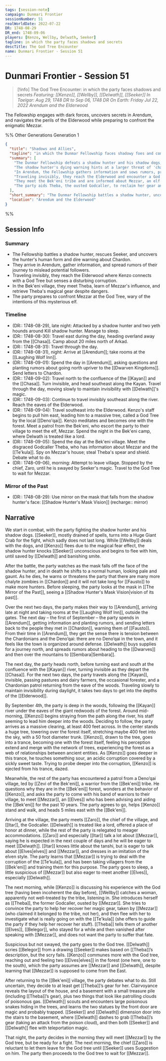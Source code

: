```yaml
---
tags: [session-note]
campaign: Dunmari Frontier
sessionNumber: 51
realWorldDate: 2022-07-22
DR: 1748-08-29
DR_end: 1748-09-06
players: [Kenzo, Wellby, Delwath, Seeker]
tagline: in which the party faces shadows and secrets
descTitle: The God Tree Encounter
name: Dunmari Frontier - Session 51
---
```

# Dunmari Frontier - Session 51

>[!info] The God Tree Encounter: in which the party faces shadows and secrets
> *Featuring: [[Kenzo]], [[Wellby]], [[Delwath]], [[Seeker]]*
> *In Taelgar: Aug 29, 1748 DR to Sep 06, 1748 DR*
> *On Earth: Friday Jul 22, 2022*
> *Arendum and the Elderwood*

The Fellowship engages with dark forces, uncovers secrets in Arendum, and navigates the perils of the Elderwood while preparing to confront the enigmatic Mezzar.

%% Other Generations
Generation 1
```json
{
  "title": "Shadows and Allies",
  "tagline": "in which the Dunmar Fellowship faces shadowy foes and complex alliances",
  "summary": [
    "The Dunmar Fellowship defeats a shadow hunter and his shadow dogs, rescuing Seeker who was captured in battle.",
    "The shadow hunter's dying warning hints at a larger threat of 'chalyte zombies' in Chardon.",
    "In Arendum, the Fellowship gathers information and sows rumors, preparing to face Fausto and his creations.",
    "Traveling invisibly, they reach the Elderwood and encounter a God Tree, where Kenzo experiences a trance and perceives forest corruption.",
    "They meet the Bek'eni tribe and are informed about Mezzar, an elf aiding against the corruption, but encounter mistrust and secrets.",
    "The party aids Theba, the ousted Godcaller, to reclaim her gear and strategize to confront Mezzar by the God Tree."
  ],
  "short_summary": "The Dunmar Fellowship battles a shadow hunter, uncovers threats in Chardon, and aligns with the Bek'eni tribe against a mysterious corruption in the Elderwood.",
  "location": "Arendum and the Elderwood"
}
```
%%
## Session Info
### Summary
- The Fellowship battles a shadow hunter, rescues Seeker, and uncovers the hunter's human form and dire warning about Chardon.
- They arrive in Arendum, gather information, and spread rumors of their journey to mislead potential followers.
- Traveling invisibly, they reach the Elderwood where Kenzo connects with a God Tree but senses a disturbing corruption.
- In the Bek'eni village, they meet Theba, learn of Mezzar's influence, and retrieve Theba's magical gear despite dangers.
- The party prepares to confront Mezzar at the God Tree, wary of the intentions of this mysterious elf.

### Timeline
- (DR:: 1748-08-29), late night: Attacked by a shadow hunter and two yeth hounds around Kill shadow hunter. Manage to sleep. 
- (DR:: 1748-08-30): Travel east during the day, heading overland away from the [[Chasa]]. Camp about 20 miles north of Arkad.
- (DR:: 1748-08-31): Travel through the day.
- (DR:: 1748-08-31), night: Arrive at [[Arendum]]; take rooms at the [[Laughing Wolf Inn]].
- (DR:: 1748-09-01): Spend the day in [[Arendum]], asking questions and planting rumors about going north upriver to the [[Dwarven Kingdoms]]. Send letters to Chardon.
- (DR:: 1748-09-02): Travel north to the confluence of the [[Kayan]] and the [[Chasa]]. Turn invisible, and head southeast along the Kayan. Travel through the day, moving slowly to maintain invisibility with [[Delwath]]'s magic. 
- (DR:: 1748-09-03): Continue to travel invisibly southeast along the river. Reach the eaves of the Elderwood.
- (DR:: 1748-09-04): Travel southeast into the Elderwood. Kenzo's staff begins to pull him east, leading him to a massive tree, called a God Tree by the local [[Deno'qai]]. Kenzo meditates and becomes one with the forest. Meet a patrol from the Bek'eni, who escort the party to their village to meet the elf, Mezzar. Spend the night in the Bek'eni camp, where Delwath is treated like a lord.
- (DR:: 1748-09-05): Spend the day at the Bek'eni village. Meet the disgraced Godcaller Theba, who has information about Mezzar and the [[Te'kula]]. Spy on Mezzar's house; steal Theba's spear and shield. Debate what to do.
- (DR:: 1748-09-06), morning: Attempt to leave village. Stopped by the chief, Zaro, until he is swayed by Seeker's magic. Travel to the God Tree to wait for Mezzar. 

### Mirror of the Past
- (DR:: 1748-08-29): Use mirror on the mask that falls from the shadow hunter's face: [[Shadow Hunter's Mask Vision]] (recharge:: mirror)



## Narrative
We start in combat, with the party fighting the shadow hunter and his shadow dogs. [[Seeker]], mostly drained of spells, turns into a Huge Giant Crab for the fight, which sadly does not last long. While [[Wellby]] deals with the dogs, and [[Kenzo]] flees due to the magical fear effect, the shadow hunter knocks [[Seeker]] unconscious and begins to flee with him, until saved by [[Delwath]] and banishing smite. 

After the battle, the party watches as the mask falls off the face of the shadow hunter, and in death he shifts to a normal human, looking pale and gaunt. As he dies, he warns or threatens the party that there are many more chalyte zombies in [[Chardon]] and it will not take long for [[Fausto]] to make more hunters. Before sleeping, the party looks at the mask in [[The Mirror of the Past]], seeing a [[Shadow Hunter's Mask Vision|vision of its past]].

Over the next two days, the party makes their way to [[Arendum]], arriving late at night and taking rooms at the [[Laughing Wolf Inn]], outside the gates. The next day – the first of September – the party spends in [[Arendum]], getting information and planting rumors, and sending letters back to the people they met in [[Chardon]], warning them of [[Fausto]]. From their time in [[Arendum]], they get the sense there is tension between the Chardonians and the Deno’qai: there are no Deno’qai in the town, and it feels like the town is organized around defense. [[Delwath]] buys supplies for a journey north, and spreads rumors about heading to the [[Dwarves]] and then over the mountains to [[Sembara|Sembara]].

The next day, the party heads north, before turning east and south at the confluence with the [[Kayan]] river, turning invisible as they depart the [[Chasa]]. For the next two days, the party travels along the [[Kayan]], invisible, passing pastures and dairy farmers, the occasional forester, and a Chardonian patrol returning from the eave of the woods. Traveling slowly to maintain invisibility during daylight, it takes two days to get into the depths of the [[Elderwood]]. 

By September 4th, the party is deep in the woods, following the [[Kayan]] river under the eaves of the giant redwoods of the forest. Around mid-morning, [[Kenzo]] begins straying from the path along the river, his staff seeming to lead him deeper into the woods. Deciding to follow, the party arrives as a massive clearing, at least 400 feet across. In the center stands a huge tree, towering over the forest itself, stretching maybe 400 feet into the sky, with a 50 foot diameter trunk. [[Kenzo]], drawn to the tree, goes into a trance, becoming one with the forest itself, feeling his perception extend and merge with the network of trees, experiencing the forest as a web of relationships between ancient entities. As [[Kenzo]] goes deeper in this trance, he touches something sour, an acidic corruption covered by a sickly sweet taste. Trying to probe deeper into the corruption, [[Kenzo]] is ejected from his trance, dazed. 

Meanwhile, the rest of the party has encountered a patrol from a Deno’qai village, led by [[Zevi of the Bek'eni]], a warrior from the [[Bek'eni]] tribe. He questions why they are in the [[Bek'eni]] forest, wonders at the behavior of [[Kenzo]], and asks the party to come with his band of warriors to their village, to meet [[Mezzar]], an [[Elves]] who has been advising and aiding the [[Bek'eni]] for the past 10 years. The party agrees to go, helps [[Kenzo]] stand and walk, and heads 5 miles east with the [[Bek'eni]].

Arriving at the village, the party meets [[Zaro]], the chief of the village, and [[Itar]], the Godcaller. [[Delwath]] is treated like a lord, offered a place of honor at dinner, while the rest of the party is relegated to meager accommodations. [[Zaro]] and especially [[Itar]] talk a lot about [[Mezzar]], saying he is expected in the next couple of days and he will be eager to meet [[Delwath]]. [[Itar]] knows little about the tanshi, but is eager to talk about [[Elves|elves]] and [[Mezzar]], and dresses in an imitation of the elven style. The party learns that [[Mezzar]] is trying to deal with the corruption of the [[Te'kula]], and has been taking villagers from the [[Bek'eni]] and training them for this purpose. The party goes to sleep, a little suspicious of [[Mezzar]] but also eager to meet another [[Elves]], especially [[Delwath]]. 

The next morning, while [[Kenzo]] is discussing his experience with the God tree (having been incoherent the day before), [[Wellby]] catches a woman, apparently not well-treated by the tribe, listening in. She introduces herself as [[Theba]], the former Godcaller, ousted by [[Mezzar]]. She tries to convince the party to help her recover her magic gear, taken by [[Mezzar]] (who claimed it belonged to the tribe, not her), and then flee with her to investigate what is really going on with the [[Te'kula]] (she offers to guide the party if they help her recover her stuff). [[Theba]] tells them of another [[Elves]], [[Belegor]], who stayed for a while and then vanished after speaking with [[Mezzar]], and does not want the party to suffer that fate. 

Suspicious but not swayed, the party goes to the God tree. [[Delwath]] scries [[Belegor]] from a drawing [[Seeker]] makes based on [[Theba]]’s description, but the scry fails. [[Kenzo]] communes more with the God tree, reaching out and feeling two [[Elves|elves]] in the forest (one here, one to the south), which the party assumes are [[Mezzar]] and [[Delwath]], despite learning that [[Mezzar]] is supposed to come from the East. 

After returning to the [[Bek'eni]] village, the party debates what to do. Still uncertain, they decide to at least get [[Theba]]’s gear for her. Clairvoyance reveals the layout of the house, and a basement with a small treasure pile (including [[Theba]]’s gear), plus two things that look like patrolling clouds of poisonous gas. [[Delwath]] scouts and encounters large poisonous snakes hiding in the trees, and learns the two statues by the front door are magic and probably trapped. [[Seeker]] and [[Delwath]] dimension door into the stairs to the basement, where [[Delwath]] dashes to grab [[Theba]]’s gear (taking an attack from the poison cloud), and then both [[Seeker]] and [[Delwath]] flee with teleportation magic. 

That night, the party decides in the morning they will meet [[Mezzar]] by the God tree, but be ready for a fight. The next morning, the chief [[Zaro]] is reluctant to let them leave for the God tree until [[Seeker]] uses Suggestion on him. The party then proceeds to the God tree to wait for [[Mezzar]]. 
